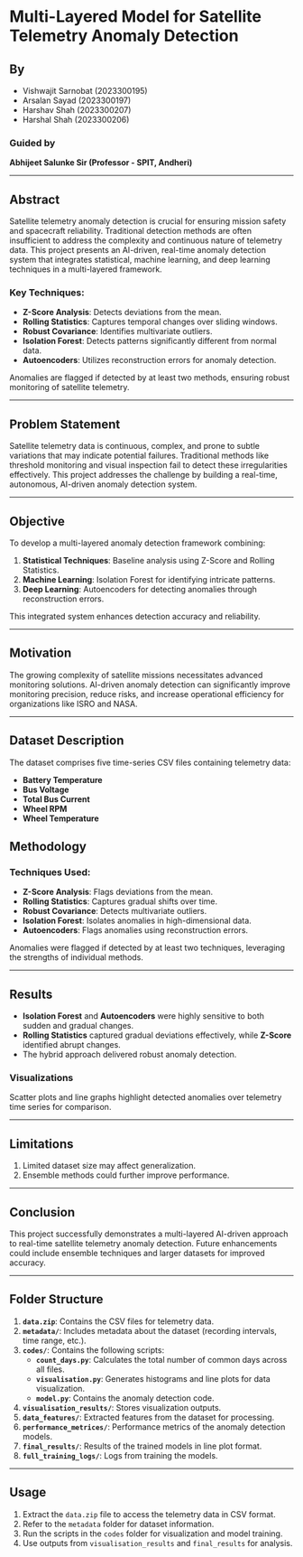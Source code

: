 # Multi-Layered Model for Satellite Telemetry Anomaly Detection  

## By  
- Vishwajit Sarnobat (2023300195)  
- Arsalan Sayad (2023300197)  
- Harshav Shah (2023300207)  
- Harshal Shah (2023300206)  

### Guided by  
**Abhijeet Salunke Sir (Professor - SPIT, Andheri)**  

---

## Abstract  
Satellite telemetry anomaly detection is crucial for ensuring mission safety and spacecraft reliability. Traditional detection methods are often insufficient to address the complexity and continuous nature of telemetry data. This project presents an AI-driven, real-time anomaly detection system that integrates statistical, machine learning, and deep learning techniques in a multi-layered framework.  

### Key Techniques:  
- **Z-Score Analysis**: Detects deviations from the mean.  
- **Rolling Statistics**: Captures temporal changes over sliding windows.  
- **Robust Covariance**: Identifies multivariate outliers.  
- **Isolation Forest**: Detects patterns significantly different from normal data.  
- **Autoencoders**: Utilizes reconstruction errors for anomaly detection.  

Anomalies are flagged if detected by at least two methods, ensuring robust monitoring of satellite telemetry.  

---

## Problem Statement  
Satellite telemetry data is continuous, complex, and prone to subtle variations that may indicate potential failures. Traditional methods like threshold monitoring and visual inspection fail to detect these irregularities effectively. This project addresses the challenge by building a real-time, autonomous, AI-driven anomaly detection system.  

---

## Objective  
To develop a multi-layered anomaly detection framework combining:  
1. **Statistical Techniques**: Baseline analysis using Z-Score and Rolling Statistics.  
2. **Machine Learning**: Isolation Forest for identifying intricate patterns.  
3. **Deep Learning**: Autoencoders for detecting anomalies through reconstruction errors.  

This integrated system enhances detection accuracy and reliability.  

---

## Motivation  
The growing complexity of satellite missions necessitates advanced monitoring solutions. AI-driven anomaly detection can significantly improve monitoring precision, reduce risks, and increase operational efficiency for organizations like ISRO and NASA.  

---

## Dataset Description  
The dataset comprises five time-series CSV files containing telemetry data:  
- **Battery Temperature**  
- **Bus Voltage**  
- **Total Bus Current**  
- **Wheel RPM**  
- **Wheel Temperature**  

## Methodology  
### Techniques Used:  
- **Z-Score Analysis**: Flags deviations from the mean.  
- **Rolling Statistics**: Captures gradual shifts over time.  
- **Robust Covariance**: Detects multivariate outliers.  
- **Isolation Forest**: Isolates anomalies in high-dimensional data.  
- **Autoencoders**: Flags anomalies using reconstruction errors.  

Anomalies were flagged if detected by at least two techniques, leveraging the strengths of individual methods.  

---

## Results  
- **Isolation Forest** and **Autoencoders** were highly sensitive to both sudden and gradual changes.  
- **Rolling Statistics** captured gradual deviations effectively, while **Z-Score** identified abrupt changes.  
- The hybrid approach delivered robust anomaly detection.  

### Visualizations  
Scatter plots and line graphs highlight detected anomalies over telemetry time series for comparison.  

---

## Limitations  
1. Limited dataset size may affect generalization.  
2. Ensemble methods could further improve performance.  

---

## Conclusion  
This project successfully demonstrates a multi-layered AI-driven approach to real-time satellite telemetry anomaly detection. Future enhancements could include ensemble techniques and larger datasets for improved accuracy.  

---

## Folder Structure  

1. **`data.zip`**: Contains the CSV files for telemetry data.  
2. **`metadata/`**: Includes metadata about the dataset (recording intervals, time range, etc.).  
3. **`codes/`**: Contains the following scripts:  
   - **`count_days.py`**: Calculates the total number of common days across all files.  
   - **`visualisation.py`**: Generates histograms and line plots for data visualization.  
   - **`model.py`**: Contains the anomaly detection code.  
4. **`visualisation_results/`**: Stores visualization outputs.  
5. **`data_features/`**: Extracted features from the dataset for processing.  
6. **`performance_metrices/`**: Performance metrics of the anomaly detection models.  
7. **`final_results/`**: Results of the trained models in line plot format.  
8. **`full_training_logs/`**: Logs from training the models.  

---

## Usage  
1. Extract the `data.zip` file to access the telemetry data in CSV format.  
2. Refer to the `metadata` folder for dataset information.  
3. Run the scripts in the `codes` folder for visualization and model training.  
4. Use outputs from `visualisation_results` and `final_results` for analysis.  


